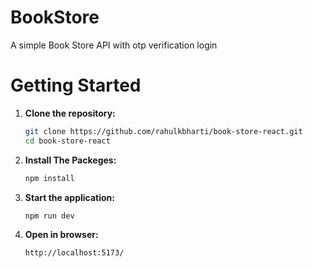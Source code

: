 # BookStore

A simple Book Store API with otp verification login

# Getting Started

1. **Clone the repository:**

   ```bash
   git clone https://github.com/rahulkbharti/book-store-react.git
   cd book-store-react
   ```

2. **Install The Packeges:**

   ```bash
   npm install
   ```

3. **Start the application:**

   ```bash
   npm run dev
   ```

4. **Open in browser:**
   ```
   http://localhost:5173/
   ```
